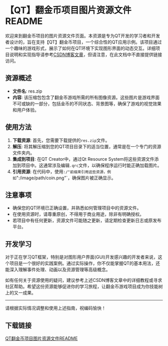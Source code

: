 # 【QT】翻金币项目图片资源文件 README

欢迎来到翻金币项目的图片资源文件页面。本资源是专为QT开发的学习者和开发者设计的，旨在支持【QT】翻金币项目，一个综合性的QT应用示例。该项目通过一个趣味的游戏形式，展示了如何在QT环境下实现图形界面的动态交互。详细项目说明和实现指导请参考[CSDN博客文章](https://blog.csdn.net/hanhui22/article/details/109998453)，但请注意，在此文档中不直接提供链接访问。

## 资源概述

- **文件名**: res.zip
- **内容**: 该压缩包包含了翻金币游戏所需的所有图像资源。这些图片是游戏界面不可或缺的一部分，包括金币的不同状态、背景图等，确保了游戏的视觉效果和用户体验。
  
## 使用方法

1. **下载资源**: 首先，您需要下载提供的`res.zip`文件。
2. **解压**: 将其解压缩到您的QT项目目录下的适当位置，通常是在一个专门的资源文件夹内。
3. **集成到项目**: 在QT Creator中，通过Qt Resource System将这些资源文件添加到项目中。这通常涉及编辑`.qrc`文件，以确保程序运行时能正确加载图片。
4. **引用资源**: 在代码中，使用`:/"前缀来引用这些资源，例如`":/image/path/coin.png"`，确保图片被正确显示。

## 注意事项

- 确保您的QT环境已正确设置，并熟悉如何管理项目中的资源文件。
- 在使用资源时，请尊重原创，不得用于商业用途，除非有明确授权。
- 若项目中有任何更新，资源文件可能随之更新，请定期检查更新日志或原发布平台。

## 开发学习

对于正在学习QT框架，特别是对图形用户界面(GUI)开发感兴趣的开发者来说，这个项目是一个很好的实践案例。通过实际操作，你不仅能掌握QT的基本用法，还能深入理解事件处理、动画以及资源管理等高级概念。

如有任何关于资源使用的疑问，建议参考上述CSDN博客文章中的详细教程或寻求社区帮助。希望这份资源能够促进你的学习旅程，让翻金币游戏项目成为你技能树上的又一成果。

--- 

请根据实际情况调整和使用上述指南，祝编码愉快！

## 下载链接

[QT翻金币项目图片资源文件README](https://pan.quark.cn/s/4e02f24737e3)